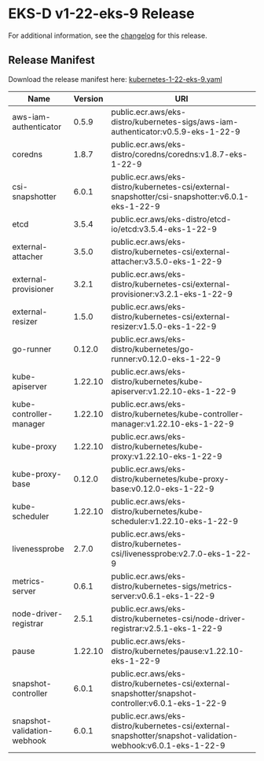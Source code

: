 # EKS-D v1-22-eks-9 Release

For additional information, see the [changelog](CHANGELOG-v1-22-eks-9.md) for this release.

## Release Manifest
Download the release manifest here: [kubernetes-1-22-eks-9.yaml](https://distro.eks.amazonaws.com/kubernetes-1-22/kubernetes-1-22-eks-9.yaml)

| Name | Version | URI |
|------|---------|-----|
| aws-iam-authenticator | 0.5.9 | public.ecr.aws/eks-distro/kubernetes-sigs/aws-iam-authenticator:v0.5.9-eks-1-22-9 |
| coredns | 1.8.7 | public.ecr.aws/eks-distro/coredns/coredns:v1.8.7-eks-1-22-9 |
| csi-snapshotter | 6.0.1 | public.ecr.aws/eks-distro/kubernetes-csi/external-snapshotter/csi-snapshotter:v6.0.1-eks-1-22-9 |
| etcd | 3.5.4 | public.ecr.aws/eks-distro/etcd-io/etcd:v3.5.4-eks-1-22-9 |
| external-attacher | 3.5.0 | public.ecr.aws/eks-distro/kubernetes-csi/external-attacher:v3.5.0-eks-1-22-9 |
| external-provisioner | 3.2.1 | public.ecr.aws/eks-distro/kubernetes-csi/external-provisioner:v3.2.1-eks-1-22-9 |
| external-resizer | 1.5.0 | public.ecr.aws/eks-distro/kubernetes-csi/external-resizer:v1.5.0-eks-1-22-9 |
| go-runner | 0.12.0 | public.ecr.aws/eks-distro/kubernetes/go-runner:v0.12.0-eks-1-22-9 |
| kube-apiserver | 1.22.10 | public.ecr.aws/eks-distro/kubernetes/kube-apiserver:v1.22.10-eks-1-22-9 |
| kube-controller-manager | 1.22.10 | public.ecr.aws/eks-distro/kubernetes/kube-controller-manager:v1.22.10-eks-1-22-9 |
| kube-proxy | 1.22.10 | public.ecr.aws/eks-distro/kubernetes/kube-proxy:v1.22.10-eks-1-22-9 |
| kube-proxy-base | 0.12.0 | public.ecr.aws/eks-distro/kubernetes/kube-proxy-base:v0.12.0-eks-1-22-9 |
| kube-scheduler | 1.22.10 | public.ecr.aws/eks-distro/kubernetes/kube-scheduler:v1.22.10-eks-1-22-9 |
| livenessprobe | 2.7.0 | public.ecr.aws/eks-distro/kubernetes-csi/livenessprobe:v2.7.0-eks-1-22-9 |
| metrics-server | 0.6.1 | public.ecr.aws/eks-distro/kubernetes-sigs/metrics-server:v0.6.1-eks-1-22-9 |
| node-driver-registrar | 2.5.1 | public.ecr.aws/eks-distro/kubernetes-csi/node-driver-registrar:v2.5.1-eks-1-22-9 |
| pause | 1.22.10 | public.ecr.aws/eks-distro/kubernetes/pause:v1.22.10-eks-1-22-9 |
| snapshot-controller | 6.0.1 | public.ecr.aws/eks-distro/kubernetes-csi/external-snapshotter/snapshot-controller:v6.0.1-eks-1-22-9 |
| snapshot-validation-webhook | 6.0.1 | public.ecr.aws/eks-distro/kubernetes-csi/external-snapshotter/snapshot-validation-webhook:v6.0.1-eks-1-22-9 |
